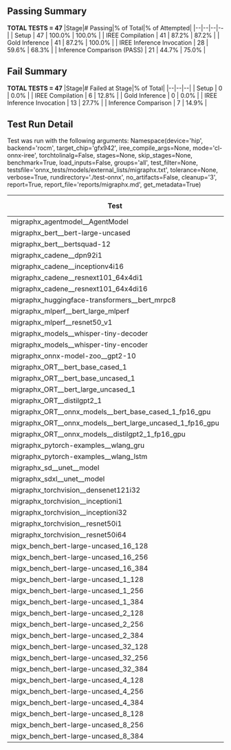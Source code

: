 ## Passing Summary

**TOTAL TESTS = 47**
|Stage|# Passing|% of Total|% of Attempted|
|--|--|--|--|
| Setup | 47 | 100.0% | 100.0% |
| IREE Compilation | 41 | 87.2% | 87.2% |
| Gold Inference | 41 | 87.2% | 100.0% |
| IREE Inference Invocation | 28 | 59.6% | 68.3% |
| Inference Comparison (PASS) | 21 | 44.7% | 75.0% |
## Fail Summary

**TOTAL TESTS = 47**
|Stage|# Failed at Stage|% of Total|
|--|--|--|
| Setup | 0 | 0.0% |
| IREE Compilation | 6 | 12.8% |
| Gold Inference | 0 | 0.0% |
| IREE Inference Invocation | 13 | 27.7% |
| Inference Comparison | 7 | 14.9% |
## Test Run Detail
Test was run with the following arguments:
Namespace(device='hip', backend='rocm', target_chip='gfx942', iree_compile_args=None, mode='cl-onnx-iree', torchtolinalg=False, stages=None, skip_stages=None, benchmark=True, load_inputs=False, groups='all', test_filter=None, testsfile='onnx_tests/models/external_lists/migraphx.txt', tolerance=None, verbose=True, rundirectory='./test-onnx', no_artifacts=False, cleanup='3', report=True, report_file='reports/migraphx.md', get_metadata=True)

| Test | Exit Status | Mean Benchmark Time (ms) | Notes |
|--|--|--|--|
| migraphx_agentmodel__AgentModel | compilation | None | |
| migraphx_bert__bert-large-uncased | compiled_inference | None | |
| migraphx_bert__bertsquad-12 | compilation | None | |
| migraphx_cadene__dpn92i1 | compiled_inference | None | |
| migraphx_cadene__inceptionv4i16 | compiled_inference | None | |
| migraphx_cadene__resnext101_64x4di1 | compiled_inference | None | |
| migraphx_cadene__resnext101_64x4di16 | compiled_inference | None | |
| migraphx_huggingface-transformers__bert_mrpc8 | compiled_inference | None | |
| migraphx_mlperf__bert_large_mlperf | Numerics | 24.378723571428072 | |
| migraphx_mlperf__resnet50_v1 | compilation | None | |
| migraphx_models__whisper-tiny-decoder | PASS | 44.1827695625013 | |
| migraphx_models__whisper-tiny-encoder | Numerics | 143.93953240000883 | |
| migraphx_onnx-model-zoo__gpt2-10 | compilation | None | |
| migraphx_ORT__bert_base_cased_1 | compiled_inference | None | |
| migraphx_ORT__bert_base_uncased_1 | compiled_inference | None | |
| migraphx_ORT__bert_large_uncased_1 | compiled_inference | None | |
| migraphx_ORT__distilgpt2_1 | compiled_inference | None | |
| migraphx_ORT__onnx_models__bert_base_cased_1_fp16_gpu | compiled_inference | None | |
| migraphx_ORT__onnx_models__bert_large_uncased_1_fp16_gpu | compiled_inference | None | |
| migraphx_ORT__onnx_models__distilgpt2_1_fp16_gpu | compiled_inference | None | |
| migraphx_pytorch-examples__wlang_gru | PASS | 16.24725045237916 | |
| migraphx_pytorch-examples__wlang_lstm | PASS | 6.905399572545266 | |
| migraphx_sd__unet__model | import_model | None | |
| migraphx_sdxl__unet__model | import_model | None | |
| migraphx_torchvision__densenet121i32 | Numerics | 65.4870653939435 | |
| migraphx_torchvision__inceptioni1 | PASS | 61.19206081818143 | |
| migraphx_torchvision__inceptioni32 | PASS | 101.28420833333013 | |
| migraphx_torchvision__resnet50i1 | Numerics | 15.867464757575634 | |
| migraphx_torchvision__resnet50i64 | Numerics | 146.3296303333209 | |
| migx_bench_bert-large-uncased_16_128 | PASS | 32.77514677273529 | |
| migx_bench_bert-large-uncased_16_256 | PASS | 54.86350648717957 | |
| migx_bench_bert-large-uncased_16_384 | Numerics | 73.49423577780995 | |
| migx_bench_bert-large-uncased_1_128 | PASS | 11.960406022600353 | |
| migx_bench_bert-large-uncased_1_256 | PASS | 12.626330266678478 | |
| migx_bench_bert-large-uncased_1_384 | PASS | 19.555346231495857 | |
| migx_bench_bert-large-uncased_2_128 | PASS | 15.531438436373994 | |
| migx_bench_bert-large-uncased_2_256 | PASS | 13.228563452832484 | |
| migx_bench_bert-large-uncased_2_384 | PASS | 22.433439808096548 | |
| migx_bench_bert-large-uncased_32_128 | PASS | 67.45211309998922 | |
| migx_bench_bert-large-uncased_32_256 | PASS | 101.68031047618611 | |
| migx_bench_bert-large-uncased_32_384 | Numerics | 149.0101774000171 | |
| migx_bench_bert-large-uncased_4_128 | PASS | 14.334800299321323 | |
| migx_bench_bert-large-uncased_4_256 | PASS | 16.763745888893602 | |
| migx_bench_bert-large-uncased_4_384 | PASS | 31.593487433322778 | |
| migx_bench_bert-large-uncased_8_128 | PASS | 19.3161227837946 | |
| migx_bench_bert-large-uncased_8_256 | PASS | 31.387301018488262 | |
| migx_bench_bert-large-uncased_8_384 | PASS | 40.88235468624785 | |
